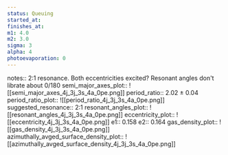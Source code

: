 ```yaml
---
status: Queuing
started_at:
finishes_at:
m1: 4.0
m2: 3.0
sigma: 3
alpha: 4
photoevaporation: 0
---
```


notes:: 2:1 resonance. Both eccentricities excited? Resonant angles don't librate about 0/180
semi_major_axes_plot:: ![[semi_major_axes_4j_3j_3s_4a_0pe.png]]
period_ratio:: 2.02 ± 0.04
period_ratio_plot:: ![[period_ratio_4j_3j_3s_4a_0pe.png]]
suggested_resonance:: 2:1
resonant_angles_plot:: ![[resonant_angles_4j_3j_3s_4a_0pe.png]]
eccentricity_plot:: ![[eccentricity_4j_3j_3s_4a_0pe.png]]
e1:: 0.158
e2:: 0.164
gas_density_plot:: ![[gas_density_4j_3j_3s_4a_0pe.png]]
azimuthally_avged_surface_density_plot:: ![[azimuthally_avged_surface_density_4j_3j_3s_4a_0pe.png]]

